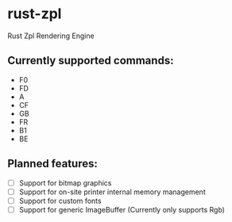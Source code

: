 # rust-zpl
Rust Zpl Rendering Engine

## Currently supported commands:
 - F0
 - FD
 - A
 - CF
 - GB
 - FR
 - B1
 - BE

## Planned features:
 - [ ] Support for bitmap graphics 
 - [ ] Support for on-site printer internal memory management
 - [ ] Support for custom fonts
 - [ ] Support for generic ImageBuffer (Currently only supports Rgb<u8>)

